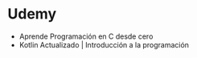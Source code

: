 <h1>Udemy</h1>
<ul>
  <li>Aprende Programación en C desde cero</li>
  <li>Kotlin Actualizado | Introducción a la programación</li>
</ul>
